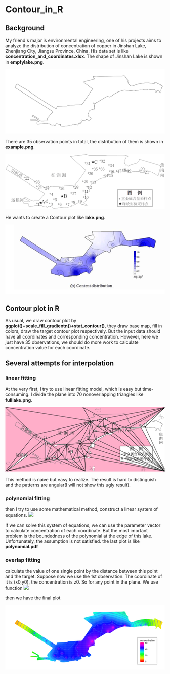 # Contour_in_R
## Background
My friend's major is environmental engineering, one of his projects aims to analyze the distribution of concentration of copper in Jinshan Lake, Zhenjiang City, Jiangsu Province, China. His data set is like **concentration_and_coordinates.xlsx**. The shape of Jinshan Lake is shown in **emptylake.png**. 

![emptylake](https://github.com/YLiu1231/Contour_in_R/blob/master/emptylake.png)

There are 35 observation points in total, the distribution of them is shown in **example.png**.

![example](https://github.com/YLiu1231/Contour_in_R/blob/master/example.png)

He wants to create a Contour plot like **lake.png**.

![lake](https://github.com/YLiu1231/Contour_in_R/blob/master/lake.png)

## Contour plot in R

As usual, we draw contour plot by **ggplot()+scale_fill_gradientn()+stat_contour()**, they draw base map, fill in colors, draw the target contour plot respectively. But the input data should have all coordinates and corresponding concentration. However, here we just have 35 observations, we should do more work to calculate concentration value for each coordinate.

## Several attempts for interpolation
### linear fitting
At the very first, I try to use linear fitting model, which is easy but time-consuming. I divide the plane into 70 nonoverlapping triangles like **fulllake.png**.

![fulllake](https://github.com/YLiu1231/Contour_in_R/blob/master/fulllake.png)

This method is naive but easy to realize. The result is hard to distinguish and the patterns are angular(I will not show this ugly result).

### polynomial fitting
then I try to use some mathematical method, construct a linear system of equations. 
<img src="http://chart.googleapis.com/chart?cht=tx&chl=\Large \sum_{i=0}^{6}\sum_{j=0}^{4}a_{ij}x_k^iy_k^j=z_k,\quad k=1,2,\cdots,35" style="border:none;">

If we can solve this system of equations, we can use the parameter vector to calculate concentration of each coordinate. But the most imortant problem is the boundedness of the polynomial at the edge of this lake. Unfortunately, the assumption is not satisfied.
the last plot is like **polynomial.pdf**

### overlap fitting 
calculate the value of one single point by the distance between this point and the target. Suppose now we use the 1st observation. The coordinate of it is (x0,y0), the concentration is z0. So for any point in the plane. We use function
<img src="http://chart.googleapis.com/chart?cht=tx&chl=\Large \frac{\text{z0}}{ln(ln(sqrt((x0-vec[2])^2+(y0-vec[1])^2)+e)+e)}" style="border:none;">

then we have the final plot 

![Rplotlake](https://github.com/YLiu1231/Contour_in_R/blob/master/Rplotlake.png)

